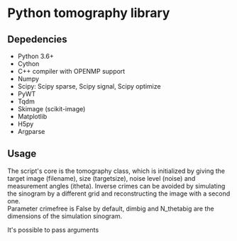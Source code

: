 # Python tomography library

## Depedencies
- Python 3.6+
- Cython
- C++ compiler with OPENMP support
- Numpy
- Scipy: Scipy sparse, Scipy signal, Scipy optimize
- PyWT
- Tqdm
- Skimage (scikit-image)
- Matplotlib
- H5py
- Argparse

## Usage
The script's core is the tomography class, which is initialized by giving the target image (filename), size (targetsize), noise level (noise) and measurement angles (itheta).  Inverse crimes can be avoided by simulating the  sinogram by a different grid and reconstructing the image with a second one.  
Parameter crimefree is False by default, dimbig and N_thetabig are the dimensions of the simulation sinogram.

It's possible to pass arguments 